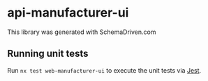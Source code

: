 
# api-manufacturer-ui

This library was generated with SchemaDriven.com

## Running unit tests

Run `nx test web-manufacturer-ui` to execute the unit tests via [Jest](https://jestjs.io).

